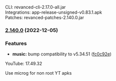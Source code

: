 CLI: revanced-cli-2.17.0-all.jar  
Integrations: app-release-unsigned-v0.83.1.apk  
Patches: revanced-patches-2.140.0.jar  
### [2.140.0](https://github.com/revanced/revanced-patches/compare/v2.139.0...v2.140.0) (2022-12-05)
### Features
* **music:** bump compatibility to v5.34.51 ([fc0c92e](https://github.com/revanced/revanced-patches/commit/fc0c92e2b68a2d93a02f4577aeb864955b1b5701))

  
YouTube: 17.49.32  

Use microg for non root YT apks  

